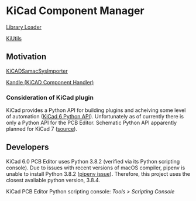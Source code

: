 # KiCad Component Manager

[Library Loader](https://www.samacsys.com/library-loader/)

[KiUtils](https://github.com/mvnmgrx/kiutils)

## Motivation

[KiCADSamacSysImporter](https://github.com/ulikoehler/KiCADSamacSysImporter)

[Kandle (KiCAD Component Handler)](https://github.com/HarveyBates/kicad-component-handler)

### Consideration of KiCad plugin

KiCad provides a Python API for building plugins and acheiving some level of automation ([KiCad 6 Python API](https://docs.kicad.org/doxygen-python-6.0/namespaces.html)).  Unfortunately as of currently there is only a Python API for the PCB Editor.  Schematic Python API apparently planned for KiCad 7 ([source](https://forum.kicad.info/t/eeschema-python-api/34042)).

<!-- As the current API does not provide an interface to both the footprint, symbol, and 3d shapes libraries, this project chooses to forgo component management as a KiCad plugin.   -->

## Developers

KiCad 6.0 PCB Editor uses Python 3.8.2 (verified via its Python scripting console).  Due to issues with recent versions of macOS compiler, pipenv is unable to install Python 3.8.2 ([pipenv issue](https://github.com/pyenv/pyenv/issues/2143#issuecomment-1113239762)).  Therefore, this project uses the closest avaliable python version, 3.8.4.

KiCad PCB Editor Python scripting console: *Tools > Scripting Console*
